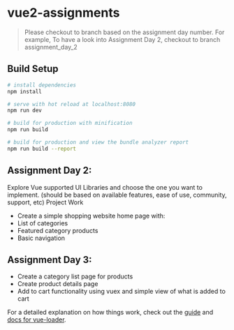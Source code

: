 # vue2-assignments

> Please checkout to branch based on the assignment day number. For example, To have a look into Assignment Day 2, checkout to branch assignment_day_2

## Build Setup

```bash
# install dependencies
npm install

# serve with hot reload at localhost:8080
npm run dev

# build for production with minification
npm run build

# build for production and view the bundle analyzer report
npm run build --report
```

## Assignment Day 2:

Explore Vue supported UI Libraries and choose the one you want to implement. (should be based on available features, ease of use, community, support, etc)
Project Work

- Create a simple shopping website home page with:
- List of categories
- Featured category products
- Basic navigation

## Assignment Day 3:

- Create a category list page for products
- Create product details page
- Add to cart functionality using vuex and simple view of what is added to cart

For a detailed explanation on how things work, check out the [guide](http://vuejs-templates.github.io/webpack/) and [docs for vue-loader](http://vuejs.github.io/vue-loader).
